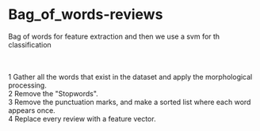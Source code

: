# Bag_of_words-reviews
Bag of words for feature extraction and then we use a svm for th classification

<br>
<br>1 Gather all the words that exist in the dataset and apply the morphological processing.
<br>2 Remove the "Stopwords".
<br>3 Remove the punctuation marks, and make a sorted list where each word appears once.
<br>4 Replace every review with a feature vector.
